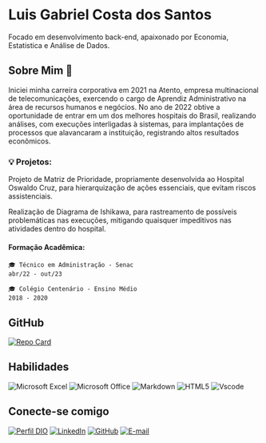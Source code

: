 # Luis Gabriel Costa dos Santos 

Focado em desenvolvimento back-end, apaixonado por Economia, Estatistica e Análise de Dados.

## Sobre Mim 👋

Iniciei minha carreira corporativa em 2021 na Atento, empresa multinacional de telecomunicações, exercendo o cargo de Aprendiz Administrativo na área de recursos humanos e negócios. No ano de 2022 obtive a oportunidade de entrar em um dos melhores hospitais do Brasil, realizando análises, com execuções interligadas à sistemas, para implantações de processos que alavancaram a instituição, registrando altos resultados econômicos.

### 💡 Projetos:
Projeto de Matriz de Prioridade, propriamente desenvolvida ao Hospital Oswaldo Cruz, para hierarquização de ações essenciais, que evitam riscos assistenciais.

Realização de Diagrama de Ishikawa, para rastreamento de possíveis problemáticas nas execuções, mitigando quaisquer impeditivos nas atividades dentro do hospital.
 
#### Formação Acadêmica:
    🎓 Técnico em Administração - Senac 
    abr/22 - out/23

    🎓 Colégio Centenário - Ensino Médio
    2018 - 2020

## GitHub

[![Repo Card](https://github-readme-stats.vercel.app/api/pin/?username=Luisinho55&repo=GitHub-Trainning&bg_color=000&border_color=30A3DC&show_icons=true&icon_color=30A3DC&title_color=E94D5F&text_color=FFF)](https://github.com/Luisinho55/Reposit-rio-remoto-21-12)

## Habilidades

![Microsoft Excel](https://img.shields.io/badge/Microsoft_Excel-217346?style=for-the-badge&logo=microsoft-excel&logoColor=white)
![Microsoft Office](https://img.shields.io/badge/Microsoft_Office-D83B01?style=for-the-badge&logo=microsoft-office&logoColor=white)
![Markdown](https://img.shields.io/badge/Markdown-000?style=for-the-badge&logo=markdown)
![HTML5](https://img.shields.io/badge/HTML5-E34F26?style=for-the-badge&logo=html5&logoColor=white)
![Vscode](https://img.shields.io/badge/Vscode-007ACC?style=for-the-badge&logo=visual-studio-code&logoColor=white)



## Conecte-se comigo
[![Perfil DIO](https://img.shields.io/badge/-Meu%20Perfil%20na%20DIO-30A3DC?style=for-the-badge)](https://www.dio.me/users/luisgabrieksantos)
[![LinkedIn](https://img.shields.io/badge/LinkedIn-0077B5?style=for-the-badge&logo=linkedin&logoColor=white)](https://www.linkedin.com/in/luisgabrielsantos/)
[![GitHub](https://img.shields.io/badge/GitHub-100000?style=for-the-badge&logo=github&logoColor=white)](https://github.com/Luisinho55)
[![E-mail](https://img.shields.io/badge/-Email-000?style=for-the-badge&logo=microsoft-outlook&logoColor=007BFF)](https://outlook.office.com/mail/)



